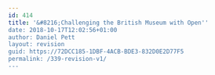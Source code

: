 ```yaml
---
id: 414
title: '&#8216;Challenging the British Museum with Open''
date: 2018-10-17T12:02:56+01:00
author: Daniel Pett
layout: revision
guid: https://72DCC185-1DBF-4ACB-BDE3-832D0E2D77F5
permalink: /339-revision-v1/
---
```

